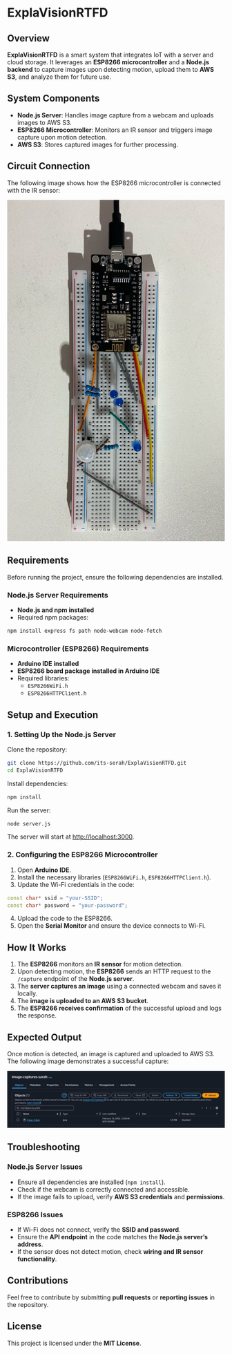 # ExplaVisionRTFD

## Overview

**ExplaVisionRTFD** is a smart system that integrates IoT with a server and cloud storage. It leverages an **ESP8266 microcontroller** and a **Node.js backend** to capture images upon detecting motion, upload them to **AWS S3**, and analyze them for future use.

## System Components

- **Node.js Server**: Handles image capture from a webcam and uploads images to AWS S3.
- **ESP8266 Microcontroller**: Monitors an IR sensor and triggers image capture upon motion detection.
- **AWS S3**: Stores captured images for further processing.

## Circuit Connection

The following image shows how the ESP8266 microcontroller is connected with the IR sensor:

![Circuit Connection](ConnectedCircuit.jpeg)

## Requirements

Before running the project, ensure the following dependencies are installed.

### Node.js Server Requirements

- **Node.js and npm installed**
- Required npm packages:

```sh
npm install express fs path node-webcam node-fetch
```

### Microcontroller (ESP8266) Requirements

- **Arduino IDE installed**
- **ESP8266 board package installed in Arduino IDE**
- Required libraries:
  - `ESP8266WiFi.h`
  - `ESP8266HTTPClient.h`

## Setup and Execution

### 1. Setting Up the Node.js Server

Clone the repository:

```sh
git clone https://github.com/its-serah/ExplaVisionRTFD.git
cd ExplaVisionRTFD
```

Install dependencies:

```sh
npm install
```

Run the server:

```sh
node server.js
```

The server will start at [http://localhost:3000](http://localhost:3000).

### 2. Configuring the ESP8266 Microcontroller

1. Open **Arduino IDE**.
2. Install the necessary libraries (`ESP8266WiFi.h`, `ESP8266HTTPClient.h`).
3. Update the Wi-Fi credentials in the code:

```cpp
const char* ssid = "your-SSID";
const char* password = "your-password";
```

4. Upload the code to the ESP8266.
5. Open the **Serial Monitor** and ensure the device connects to Wi-Fi.

## How It Works

1. The **ESP8266** monitors an **IR sensor** for motion detection.
2. Upon detecting motion, the **ESP8266** sends an HTTP request to the `/capture` endpoint of the **Node.js server**.
3. The **server captures an image** using a connected webcam and saves it locally.
4. The **image is uploaded to an AWS S3 bucket**.
5. The **ESP8266 receives confirmation** of the successful upload and logs the response.

## Expected Output

Once motion is detected, an image is captured and uploaded to AWS S3. The following image demonstrates a successful capture:

![Uploaded Image Output](Output.jpeg)

## Troubleshooting

### **Node.js Server Issues**

- Ensure all dependencies are installed (`npm install`).
- Check if the webcam is correctly connected and accessible.
- If the image fails to upload, verify **AWS S3 credentials** and **permissions**.

### **ESP8266 Issues**

- If Wi-Fi does not connect, verify the **SSID and password**.
- Ensure the **API endpoint** in the code matches the **Node.js server’s address**.
- If the sensor does not detect motion, check **wiring and IR sensor functionality**.

## Contributions

Feel free to contribute by submitting **pull requests** or **reporting issues** in the repository.

## License

This project is licensed under the **MIT License**.
